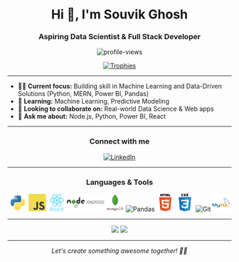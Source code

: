 <h1 align="center">Hi 👋, I'm Souvik Ghosh</h1>
<h3 align="center">Aspiring Data Scientist & Full Stack Developer</h3>

<p align="center">
  <img src="https://komarev.com/ghpvc/?username=souvikofficial&label=Profile%20views&color=0e75b6&style=flat" alt="profile-views" />
</p>

<p align="center">
  <a href="https://github.com/ryo-ma/github-profile-trophy" target="_blank">
    <img src="https://github-profile-trophy.vercel.app/?username=souvikofficial&theme=gruvbox" alt="Trophies" />
  </a>
</p>

---

- 🧑‍💻 **Current focus:** Building skill in Machine Learning and Data-Driven Solutions (Python, MERN, Power BI, Pandas)
- 🌱 **Learning:** Machine Learning, Predictive Modeling
- 👯 **Looking to collaborate on:** Real-world Data Science & Web apps
- 💬 **Ask me about:** Node.js, Python, Power BI, React

---

<h3 align="center">Connect with me</h3>
<p align="center">
  <a href="https://linkedin.com/in/souvik-ghosh-197a90274" target="_blank">
    <img src="https://img.shields.io/badge/LinkedIn-blue?style=for-the-badge&logo=linkedin" alt="LinkedIn"/>
  </a>
</p>

---

<h3 align="center">Languages & Tools</h3>
<p align="center">
  <img src="https://raw.githubusercontent.com/devicons/devicon/master/icons/python/python-original.svg" alt="Python" width="40"/>
  <img src="https://raw.githubusercontent.com/devicons/devicon/master/icons/javascript/javascript-original.svg" alt="JavaScript" width="40"/>
  <img src="https://raw.githubusercontent.com/devicons/devicon/master/icons/react/react-original-wordmark.svg" alt="React" width="40"/>
  <img src="https://raw.githubusercontent.com/devicons/devicon/master/icons/nodejs/nodejs-original-wordmark.svg" alt="Node.js" width="40"/>
  <img src="https://raw.githubusercontent.com/devicons/devicon/master/icons/express/express-original-wordmark.svg" alt="Express.js" width="40"/>
  <img src="https://raw.githubusercontent.com/devicons/devicon/master/icons/mongodb/mongodb-original-wordmark.svg" alt="MongoDB" width="40"/>
  <img src="https://www.vectorlogo.zone/logos/pandas/pandas-icon.svg" alt="Pandas" width="40"/>
  <img src="https://raw.githubusercontent.com/devicons/devicon/master/icons/html5/html5-original-wordmark.svg" alt="HTML5" width="40"/>
  <img src="https://raw.githubusercontent.com/devicons/devicon/master/icons/css3/css3-original-wordmark.svg" alt="CSS3" width="40"/>
  <img src="https://www.vectorlogo.zone/logos/git-scm/git-scm-icon.svg" alt="Git" width="40"/>
  <img src="https://raw.githubusercontent.com/devicons/devicon/master/icons/mysql/mysql-original-wordmark.svg" alt="MySQL" width="40"/>
</p>

---

<div align="center">
  <img height="170em" src="https://github-readme-stats.vercel.app/api?username=souvikofficial&show_icons=true&theme=radical" />
  <img height="170em" src="https://github-readme-stats.vercel.app/api/top-langs/?username=souvikofficial&layout=compact&theme=radical" />
</div>

---

<p align="center">
  <i>Let's create something awesome together! 👨‍💻</i>
</p>
